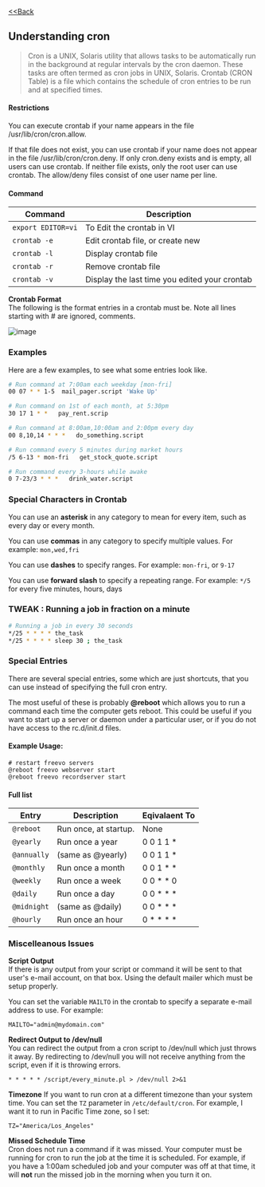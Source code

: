 [<<Back](index.md)
## Understanding cron

> Cron is a UNIX, Solaris utility that allows tasks to be automatically run in the background at regular intervals by the cron daemon. These tasks are often termed as cron jobs in UNIX, Solaris. Crontab (CRON Table) is a file which contains the schedule of cron entries to be run and at specified times.

#### Restrictions

You can execute crontab if your name appears in the file /usr/lib/cron/cron.allow.

If that file does not exist, you can use crontab if your name does not appear in the file /usr/lib/cron/cron.deny.
If only cron.deny exists and is empty, all users can use crontab. 
If neither file exists, only the root user can use crontab. The allow/deny files consist of one user name per line.

#### Command

| Command             | Description                                   |
|---------------------|-----------------------------------------------|
| `export EDITOR=vi`  | To Edit the crontab in VI                     |
| `crontab -e`        | Edit crontab file, or create new              |
| `crontab -l`        | Display crontab file                          |
| `crontab -r`        | Remove crontab file                           |
| `crontab -v`        | Display the last time you edited your crontab |

**Crontab Format**  
The following is the format entries in a crontab must be. Note all lines starting with <span class="scode">#</span> are ignored, comments.

![image](https://user-images.githubusercontent.com/13016162/67067311-7233e180-f193-11e9-8daa-f6b8d90a0af8.png)


### Examples

Here are a few examples, to see what some entries look like.

```bash
# Run command at 7:00am each weekday [mon-fri]
00 07 * * 1-5  mail_pager.script 'Wake Up'

# Run command on 1st of each month, at 5:30pm
30 17 1 * *   pay_rent.scrip

# Run command at 8:00am,10:00am and 2:00pm every day
00 8,10,14 * * *   do_something.script

# Run command every 5 minutes during market hours
/5 6-13 * mon-fri   get_stock_quote.script

# Run command every 3-hours while awake
0 7-23/3 * * *   drink_water.script
```

### Special Characters in Crontab

You can use an **asterisk** in any category to mean for every item, such as every day or every month.

You can use **commas** in any category to specify multiple values. For example: `mon,wed,fri`

You can use **dashes** to specify ranges. For example: `mon-fri`, or `9-17`

You can use **forward slash** to specify a repeating range. For example: `*/5` for every five minutes, hours, days

### TWEAK : Running a job in fraction on a minute

```bash
# Running a job in every 30 seconds
*/25 * * * * the_task
*/25 * * * * sleep 30 ; the_task
```

### Special Entries

There are several special entries, some which are just shortcuts, that you can use instead of specifying the full cron entry.

The most useful of these is probably **@reboot** which allows you to run a command each time the computer gets reboot. This could be useful if you want to start up a server or daemon under a particular user, or if you do not have access to the rc.d/init.d files.

#### Example Usage:

```
# restart freevo servers
@reboot freevo webserver start
@reboot freevo recordserver start
```

#### Full list

| Entry               | Description           | Eqivalaent To  |
|---------------------|-----------------------|----------------|
| `@reboot`           | Run once, at startup. | None           |
| `@yearly`           | Run once a year       | 0 0 1 1 *      |
| `@annually`         | (same as @yearly)     | 0 0 1 1 *      |
| `@monthly`          | Run once a month      | 0 0 1 * *      |
| `@weekly`           | Run once a week       | 0 0 * * 0      |
| `@daily`            | Run once a day        | 0 0 * * *      |
| `@midnight`         | (same as @daily)      | 0 0 * * *      |
| `@hourly`           | Run once an hour      | 0 * * * *      |

### Miscelleanous Issues

**Script Output**  
If there is any output from your script or command it will be sent to that user's e-mail account, on that box. Using the default mailer which must be setup properly.

You can set the variable `MAILTO` in the crontab to specify a separate e-mail address to use. For example:  

```
MAILTO="admin@mydomain.com"
```

**Redirect Output to /dev/null**  
You can redirect the output from a cron script to /dev/null which just throws it away. By redirecting to /dev/null you will not receive anything from the script, even if it is throwing errors.  
```
* * * * * /script/every_minute.pl > /dev/null 2>&1
```

**Timezone**
If you want to run cron at a different timezone than your system time. You can set the `TZ` parameter in `/etc/default/cron`. For example, I want it to run in Pacific Time zone, so I set:
```
TZ="America/Los_Angeles"
```

**Missed Schedule Time**  
Cron does not run a command if it was missed. Your computer must be running for cron to run the job at the time it is scheduled. For example, if you have a 1:00am scheduled job and your computer was off at that time, it will **not** run the missed job in the morning when you turn it on.

 [1]: http://flagshipmerchantservices.wordpress.com/
 [2]: http://onestop.umn.edu/finances/manage_money/wise_credit_choices/credit_cards/index.html
 [3]: http://militaryfinance.umuc.edu/planning/credit_understanding.html

